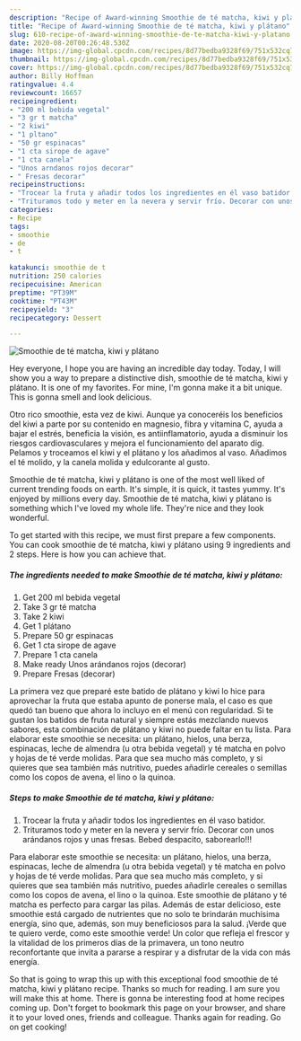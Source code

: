 ```yaml
---
description: "Recipe of Award-winning Smoothie de té matcha, kiwi y plátano"
title: "Recipe of Award-winning Smoothie de té matcha, kiwi y plátano"
slug: 610-recipe-of-award-winning-smoothie-de-te-matcha-kiwi-y-platano
date: 2020-08-20T00:26:48.530Z
image: https://img-global.cpcdn.com/recipes/8d77bedba9328f69/751x532cq70/smoothie-de-te-matcha-kiwi-y-platano-foto-principal.jpg
thumbnail: https://img-global.cpcdn.com/recipes/8d77bedba9328f69/751x532cq70/smoothie-de-te-matcha-kiwi-y-platano-foto-principal.jpg
cover: https://img-global.cpcdn.com/recipes/8d77bedba9328f69/751x532cq70/smoothie-de-te-matcha-kiwi-y-platano-foto-principal.jpg
author: Billy Hoffman
ratingvalue: 4.4
reviewcount: 16657
recipeingredient:
- "200 ml bebida vegetal"
- "3 gr t matcha"
- "2 kiwi"
- "1 pltano"
- "50 gr espinacas"
- "1 cta sirope de agave"
- "1 cta canela"
- "Unos arndanos rojos decorar"
- " Fresas decorar"
recipeinstructions:
- "Trocear la fruta y añadir todos los ingredientes en él vaso batidor."
- "Trituramos todo y meter en la nevera y servir frío. Decorar con unos arándanos rojos y unas fresas. Bebed despacito, saborearlo!!!"
categories:
- Recipe
tags:
- smoothie
- de
- t

katakunci: smoothie de t 
nutrition: 250 calories
recipecuisine: American
preptime: "PT39M"
cooktime: "PT43M"
recipeyield: "3"
recipecategory: Dessert

---
```



![Smoothie de té matcha, kiwi y plátano](https://img-global.cpcdn.com/recipes/8d77bedba9328f69/751x532cq70/smoothie-de-te-matcha-kiwi-y-platano-foto-principal.jpg)

Hey everyone, I hope you are having an incredible day today. Today, I will show you a way to prepare a distinctive dish, smoothie de té matcha, kiwi y plátano. It is one of my favorites. For mine, I'm gonna make it a bit unique. This is gonna smell and look delicious.

Otro rico smoothie, esta vez de kiwi. Aunque ya conoceréis los beneficios del kiwi a parte por su contenido en magnesio, fibra y vitamina C, ayuda a bajar el estrés, beneficia la visión, es antiinflamatorio, ayuda a disminuir los riesgos cardiovasculares y mejora el funcionamiento del aparato dig. Pelamos y troceamos el kiwi y el plátano y los añadimos al vaso. Añadimos el té molido, y la canela molida y edulcorante al gusto.

Smoothie de té matcha, kiwi y plátano is one of the most well liked of current trending foods on earth. It's simple, it is quick, it tastes yummy. It's enjoyed by millions every day. Smoothie de té matcha, kiwi y plátano is something which I've loved my whole life. They're nice and they look wonderful.


To get started with this recipe, we must first prepare a few components. You can cook smoothie de té matcha, kiwi y plátano using 9 ingredients and 2 steps. Here is how you can achieve that.

<!--inarticleads1-->

##### The ingredients needed to make Smoothie de té matcha, kiwi y plátano:

1. Get 200 ml bebida vegetal
1. Take 3 gr té matcha
1. Take 2 kiwi
1. Get 1 plátano
1. Prepare 50 gr espinacas
1. Get 1 cta sirope de agave
1. Prepare 1 cta canela
1. Make ready Unos arándanos rojos (decorar)
1. Prepare  Fresas (decorar)


La primera vez que preparé este batido de plátano y kiwi lo hice para aprovechar la fruta que estaba apunto de ponerse mala, el caso es que quedó tan bueno que ahora lo incluyo en el menú con regularidad. Si te gustan los batidos de fruta natural y siempre estás mezclando nuevos sabores, esta combinación de plátano y kiwi no puede faltar en tu lista. Para elaborar este smoothie se necesita: un plátano, hielos, una berza, espinacas, leche de almendra (u otra bebida vegetal) y té matcha en polvo y hojas de té verde molidas. Para que sea mucho más completo, y si quieres que sea también más nutritivo, puedes añadirle cereales o semillas como los copos de avena, el lino o la quinoa. 

<!--inarticleads2-->

##### Steps to make Smoothie de té matcha, kiwi y plátano:

1. Trocear la fruta y añadir todos los ingredientes en él vaso batidor.
1. Trituramos todo y meter en la nevera y servir frío. Decorar con unos arándanos rojos y unas fresas. Bebed despacito, saborearlo!!!


Para elaborar este smoothie se necesita: un plátano, hielos, una berza, espinacas, leche de almendra (u otra bebida vegetal) y té matcha en polvo y hojas de té verde molidas. Para que sea mucho más completo, y si quieres que sea también más nutritivo, puedes añadirle cereales o semillas como los copos de avena, el lino o la quinoa. Este smoothie de plátano y té matcha es perfecto para cargar las pilas. Además de estar delicioso, este smoothie está cargado de nutrientes que no solo te brindarán muchísima energía, sino que, además, son muy beneficiosos para la salud. ¡Verde que te quiero verde, como este smoothie verde! Un color que refleja el frescor y la vitalidad de los primeros días de la primavera, un tono neutro reconfortante que invita a pararse a respirar y a disfrutar de la vida con más energía. 

So that is going to wrap this up with this exceptional food smoothie de té matcha, kiwi y plátano recipe. Thanks so much for reading. I am sure you will make this at home. There is gonna be interesting food at home recipes coming up. Don't forget to bookmark this page on your browser, and share it to your loved ones, friends and colleague. Thanks again for reading. Go on get cooking!
